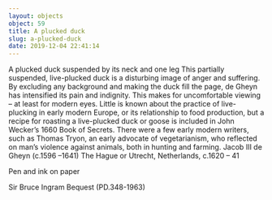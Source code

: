 ```yaml
---
layout: objects
object: 59
title: A plucked duck
slug: a-plucked-duck
date: 2019-12-04 22:41:14
---
```


A plucked duck suspended by its neck and one leg  This partially suspended, live-plucked duck is a disturbing image of anger and suffering.  By excluding any background and making the duck fill the page, de Gheyn has intensified its pain and indignity. This makes for uncomfortable viewing – at least for modern eyes. Little is known about the practice of live-plucking in early modern Europe, or its relationship to food production, but a recipe for roasting a live-plucked duck or goose is  included in John Wecker’s 1660 Book of Secrets.  There were a few early modern writers, such as Thomas Tryon, an early advocate of  vegetarianism, who reflected on man’s violence against animals, both in hunting and farming.  Jacob III de Gheyn (c.1596 –1641) The Hague or Utrecht, Netherlands, c.1620 – 41  

Pen and ink on paper  

Sir Bruce Ingram Bequest (PD.348-1963)
